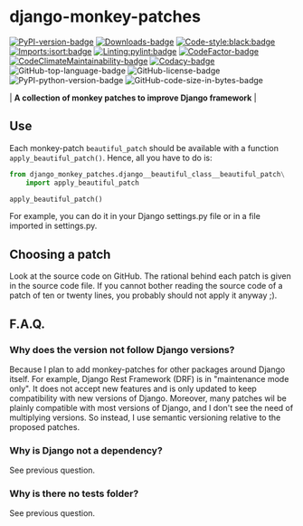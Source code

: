 # django-monkey-patches

[![PyPI-version-badge]][PyPI-package-page]
[![Downloads-badge]][PyPIStats-package-page]
[![Code-style:black:badge]][Black-GitHub.com]
[![Imports:isort:badge]][Isort-GitHub.io]
[![Linting:pylint:badge]][Pylint-GitHub.com]
[![CodeFactor-badge]][CodeFactor-package-page]
[![CodeClimateMaintainability-badge]][CodeClimateM13y-package-page]
[![Codacy-badge]][Codacy-package-page]
![GitHub-top-language-badge]
![GitHub-license-badge]
![PyPI-python-version-badge]
![GitHub-code-size-in-bytes-badge]

| **A collection of monkey patches to improve Django framework** |


## Use

Each monkey-patch `beautiful_patch` should be available
with a function `apply_beautiful_patch()`.
Hence, all you have to do is:

```python
from django_monkey_patches.django__beautiful_class__beautiful_patch\
    import apply_beautiful_patch

apply_beautiful_patch()
```

For example, you can do it in your Django settings.py file
or in a file imported in settings.py.


## Choosing a patch

Look at the source code on GitHub.
The rational behind each patch is given in the source code file.
If you cannot bother reading the source code
of a patch of ten or twenty lines,
you probably should not apply it anyway ;).


## F.A.Q.

### Why does the version not follow Django versions?

Because I plan to add monkey-patches for other packages
around Django itself.
For example, Django Rest Framework (DRF)
is in "maintenance mode only".
It does not accept new features
and is only updated to keep compatibility
with new versions of Django.
Moreover,
many patches wil be plainly compatible with most versions of Django,
and I don't see the need of multiplying versions.
So instead,
I use semantic versioning relative to the proposed patches.

### Why is Django not a dependency?

See previous question.

### Why is there no tests folder?

See previous question.

[PyPI-version-badge]: https://img.shields.io/pypi/v/django-monkey-patches.svg

[PyPI-package-page]: https://pypi.org/project/django-monkey-patches/

[Downloads-badge]: https://img.shields.io/pypi/dm/django-monkey-patches

[PyPIStats-package-page]: https://pypistats.org/packages/django-monkey-patches

[Code-style:black:badge]: https://img.shields.io/badge/code%20style-black-000000.svg

[Black-GitHub.com]: https://github.com/psf/black

[Imports:isort:badge]: https://img.shields.io/badge/%20imports-isort-%231674b1?style=flat&labelColor=ef8336

[Isort-GitHub.io]: https://pycqa.github.io/isort/

[Linting:pylint:badge]: https://img.shields.io/badge/linting-pylint-yellowgreen

[Pylint-GitHub.com]: https://github.com/pylint-dev/pylint

[CodeFactor-badge]: https://www.codefactor.io/repository/github/llyaudet/django-monkey-patches/badge

[CodeFactor-package-page]: https://www.codefactor.io/repository/github/llyaudet/django-monkey-patches

[CodeClimateMaintainability-badge]: https://api.codeclimate.com/v1/badges/c928d2b8b724abcb2913/maintainability

[CodeClimateM13y-package-page]: https://codeclimate.com/github/LLyaudet/django-monkey-patches/maintainability

[Codacy-badge]: https://app.codacy.com/project/badge/Grade/de6280433b32447684458fb655c3a4b3

[Codacy-package-page]: https://app.codacy.com/gh/LLyaudet/django-monkey-patches/dashboard?utm_source=gh&utm_medium=referral&utm_content=&utm_campaign=Badge_grade

[GitHub-top-language-badge]: https://img.shields.io/github/languages/top/llyaudet/django-monkey-patches

[GitHub-license-badge]: https://img.shields.io/github/license/llyaudet/django-monkey-patches

[PyPI-python-version-badge]: https://img.shields.io/pypi/pyversions/django-monkey-patches

[GitHub-code-size-in-bytes-badge]: https://img.shields.io/github/languages/code-size/llyaudet/django-monkey-patches

[GitHub-sponsors-badge]: https://img.shields.io/github/sponsors/LLyaudet

[GitHub-sponsors-page]: https://github.com/sponsors/LLyaudet

